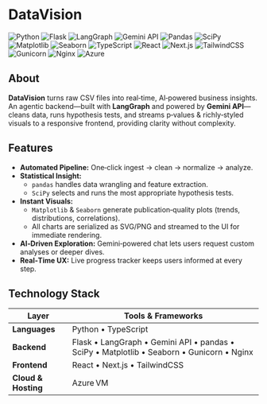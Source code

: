 # DataVision

![Python](https://img.shields.io/badge/Python-3776AB?logo=python&logoColor=white&style=for-the-badge)
![Flask](https://img.shields.io/badge/Flask-000000?logo=flask&logoColor=white&style=for-the-badge)
![LangGraph](https://img.shields.io/badge/LangGraph-FFCC00?style=for-the-badge)
![Gemini API](https://img.shields.io/badge/Gemini%20API-4285F4?style=for-the-badge&logo=google&logoColor=white)
![Pandas](https://img.shields.io/badge/Pandas-150458?logo=pandas&logoColor=white&style=for-the-badge)
![SciPy](https://img.shields.io/badge/SciPy-8CAAE6?logo=scipy&logoColor=white&style=for-the-badge)
![Matplotlib](https://img.shields.io/badge/Matplotlib-11557C?logo=matplotlib&logoColor=white&style=for-the-badge)
![Seaborn](https://img.shields.io/badge/Seaborn-4479A1?logo=seaborn&logoColor=white&style=for-the-badge)
![TypeScript](https://img.shields.io/badge/TypeScript-3178C6?logo=typescript&logoColor=white&style=for-the-badge)
![React](https://img.shields.io/badge/React-20232A?logo=react&logoColor=61DAFB&style=for-the-badge)
![Next.js](https://img.shields.io/badge/Next.js-000000?logo=nextdotjs&logoColor=white&style=for-the-badge)
![TailwindCSS](https://img.shields.io/badge/TailwindCSS-06B6D4?logo=tailwindcss&logoColor=white&style=for-the-badge)
![Gunicorn](https://img.shields.io/badge/Gunicorn-499848?logo=gunicorn&logoColor=white&style=for-the-badge)
![Nginx](https://img.shields.io/badge/Nginx-009639?logo=nginx&logoColor=white&style=for-the-badge)
![Azure](https://img.shields.io/badge/Azure-0078D4?logo=microsoftazure&logoColor=white&style=for-the-badge)

## About

**DataVision** turns raw CSV files into real‑time, AI‑powered business insights.  
An agentic backend—built with **LangGraph** and powered by **Gemini API**—cleans data, runs hypothesis tests, and streams p‑values & richly‑styled visuals to a responsive frontend, providing clarity without complexity.

## Features

- **Automated Pipeline:** One‑click ingest → clean → normalize → analyze.  
- **Statistical Insight:**  
  - `pandas` handles data wrangling and feature extraction.  
  - `SciPy` selects and runs the most appropriate hypothesis tests.  
- **Instant Visuals:**  
  - `Matplotlib` & `Seaborn` generate publication‑quality plots (trends, distributions, correlations).  
  - All charts are serialized as SVG/PNG and streamed to the UI for immediate rendering.  
- **AI‑Driven Exploration:** Gemini‑powered chat lets users request custom analyses or deeper dives.  
- **Real‑Time UX:** Live progress tracker keeps users informed at every step.

## Technology Stack

| Layer | Tools & Frameworks |
|-------|--------------------|
| **Languages** | Python • TypeScript |
| **Backend** | Flask • LangGraph • Gemini API • pandas • SciPy • Matplotlib • Seaborn • Gunicorn • Nginx |
| **Frontend** | React • Next.js • TailwindCSS |
| **Cloud & Hosting** | Azure VM |
